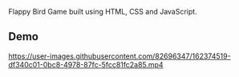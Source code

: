 Flappy Bird Game built using HTML, CSS and JavaScript.

## Demo
https://user-images.githubusercontent.com/82696347/162374519-df340c01-0bc8-4978-87fc-5fcc81fc2a85.mp4

